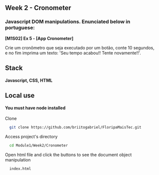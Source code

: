 
## Week 2 - Cronometer

### Javascript DOM manipulations. Enunciated below in portuguese:

**[M1S02] Ex 5 - [App Cronometer]**

Crie um cronômetro que seja executado por um botão, conte 10 segundos, e no fim imprima um texto: 'Seu tempo acabou!! Tente novamente!!'.

## Stack

#### Javascript, CSS, HTML

## Local use

#### You must have node installed
Clone

```bash
  git clone https://github.com/briitogabriel/FloripaMaisTec.git
```

Access project's directory

```bash
  cd Module1/Week2/Cronometer
```

Open html file and click the buttons to see the document object manipulation

```bash
  index.html
```

